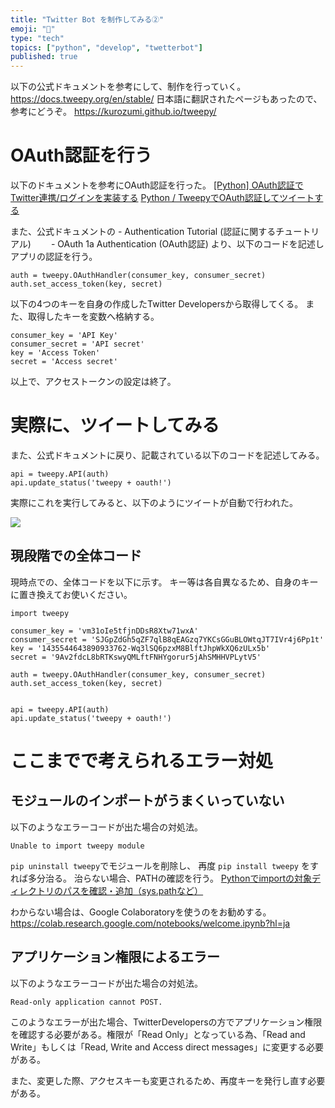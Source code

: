 ```yaml
---
title: "Twitter Bot を制作してみる②"
emoji: "🐍"
type: "tech"
topics: ["python", "develop", "twetterbot"]
published: true
---
```


以下の公式ドキュメントを参考にして、制作を行っていく。
https://docs.tweepy.org/en/stable/
日本語に翻訳されたページもあったので、参考にどうぞ。
https://kurozumi.github.io/tweepy/

# OAuth認証を行う
以下のドキュメントを参考にOAuth認証を行った。
[\[Python\] OAuth認証でTwitter連携/ログインを実装する](https://qiita.com/mikan3rd/items/686e4978f9e1111628e9)
[Python / TweepyでOAuth認証してツイートする](https://qiita.com/kaonashikun/items/f4ef80f68bcf5f8c6351)

また、公式ドキュメントの 
\- Authentication Tutorial (認証に関するチュートリアル)
　　\- OAuth 1a Authentication (OAuth認証)
より、以下のコードを記述しアプリの認証を行う。
```
auth = tweepy.OAuthHandler(consumer_key, consumer_secret)
auth.set_access_token(key, secret)
```

以下の4つのキーを自身の作成したTwitter Developersから取得してくる。
また、取得したキーを変数へ格納する。

```
consumer_key = 'API Key'
consumer_secret = 'API secret'
key = 'Access Token'
secret = 'Access secret'
```  
以上で、アクセストークンの設定は終了。
 
# 実際に、ツイートしてみる

また、公式ドキュメントに戻り、記載されている以下のコードを記述してみる。

```
api = tweepy.API(auth)
api.update_status('tweepy + oauth!')
```

実際にこれを実行してみると、以下のようにツイートが自動で行われた。

![](https://storage.googleapis.com/zenn-user-upload/369015d1d5f66e9c37b731db.png)


## 現段階での全体コード

現時点での、全体コードを以下に示す。
キー等は各自異なるため、自身のキーに置き換えてお使いください。

```
import tweepy

consumer_key = 'vm31oIe5tfjnDDsR8Xtw71wxA'
consumer_secret = 'SJGpZdGh5qZF7qlB8qEAGzq7YKCsGGuBLOWtqJT7IVr4j6Pp1t'
key = '1435544643890933762-Wq3lSQ6pzxM8BlftJhpWkXQ6zULx5b'
secret = '9Av2fdcL8bRTKswyQMLftFNHYgorur5jAhSMHHVPLytV5'

auth = tweepy.OAuthHandler(consumer_key, consumer_secret)
auth.set_access_token(key, secret)


api = tweepy.API(auth)
api.update_status('tweepy + oauth!')
```


# ここまでで考えられるエラー対処
## モジュールのインポートがうまくいっていない

以下のようなエラーコードが出た場合の対処法。
```
Unable to import tweepy module
```
```pip uninstall tweepy```でモジュールを削除し、
再度 ```pip install tweepy``` をすれば多分治る。
治らない場合、PATHの確認を行う。
[Pythonでimportの対象ディレクトリのパスを確認・追加（sys.pathなど）](https://note.nkmk.me/python-import-module-search-path/)

わからない場合は、Google Colaboratoryを使うのをお勧めする。
https://colab.research.google.com/notebooks/welcome.ipynb?hl=ja

## アプリケーション権限によるエラー
以下のようなエラーコードが出た場合の対処法。
```
Read-only application cannot POST.
```

このようなエラーが出た場合、TwitterDevelopersの方でアプリケーション権限を確認する必要がある。権限が「Read Only」となっている為、「Read and Write」もしくは「Read, Write and Access direct messages」に変更する必要がある。

また、変更した際、アクセスキーも変更されるため、再度キーを発行し直す必要がある。

